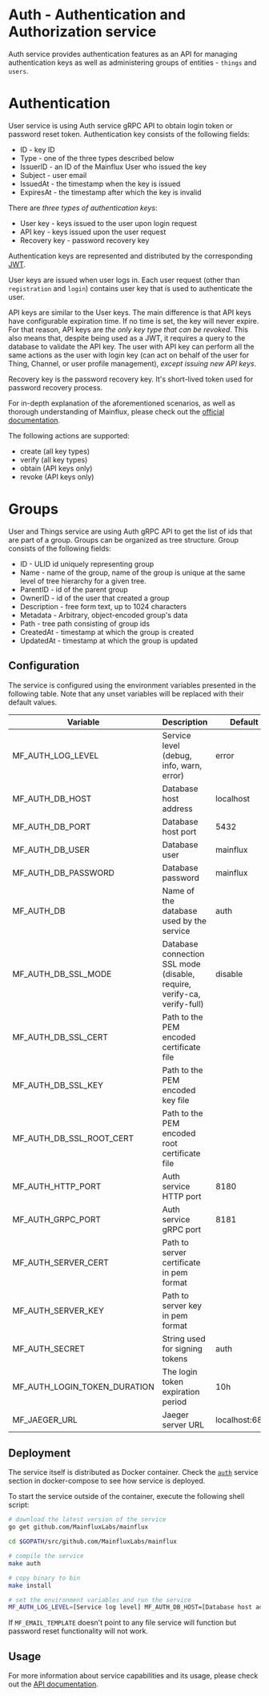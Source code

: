 # Auth - Authentication and Authorization service

Auth service provides authentication features as an API for managing authentication keys as well as administering groups of entities - `things` and `users`.

# Authentication
User service is using Auth service gRPC API to obtain login token or password reset token. Authentication key consists of the following fields:
- ID - key ID
- Type - one of the three types described below
- IssuerID - an ID of the Mainflux User who issued the key
- Subject - user email
- IssuedAt - the timestamp when the key is issued
- ExpiresAt - the timestamp after which the key is invalid

There are *three types of authentication keys*:

- User key - keys issued to the user upon login request
- API key - keys issued upon the user request
- Recovery key - password recovery key

Authentication keys are represented and distributed by the corresponding [JWT](jwt.io).

User keys are issued when user logs in. Each user request (other than `registration` and `login`) contains user key that is used to authenticate the user.

API keys are similar to the User keys. The main difference is that API keys have configurable expiration time. If no time is set, the key will never expire. For that reason, API keys are _the only key type that can be revoked_. This also means that, despite being used as a JWT, it requires a query to the database to validate the API key. The user with API key can perform all the same actions as the user with login key (can act on behalf of the user for Thing, Channel, or user profile management), *except issuing new API keys*.

Recovery key is the password recovery key. It's short-lived token used for password recovery process.

For in-depth explanation of the aforementioned scenarios, as well as thorough
understanding of Mainflux, please check out the [official documentation][doc].

The following actions are supported:

- create (all key types)
- verify (all key types)
- obtain (API keys only)
- revoke (API keys only)

# Groups
User and Things service are using Auth gRPC API to get the list of ids that are part of a group. Groups can be organized as tree structure.
Group consists of the following fields:

- ID - ULID id uniquely representing group
- Name - name of the group, name of the group is unique at the same level of tree hierarchy for a given tree.
- ParentID - id of the parent group
- OwnerID - id of the user that created a group
- Description - free form text, up to 1024 characters
- Metadata - Arbitrary, object-encoded group's data
- Path - tree path consisting of group ids
- CreatedAt - timestamp at which the group is created
- UpdatedAt - timestamp at which the group is updated

## Configuration

The service is configured using the environment variables presented in the
following table. Note that any unset variables will be replaced with their
default values.

| Variable                      | Description                                                              | Default        |
|-------------------------------|--------------------------------------------------------------------------|----------------|
| MF_AUTH_LOG_LEVEL             | Service level (debug, info, warn, error)                                 | error          |
| MF_AUTH_DB_HOST               | Database host address                                                    | localhost      |
| MF_AUTH_DB_PORT               | Database host port                                                       | 5432           |
| MF_AUTH_DB_USER               | Database user                                                            | mainflux       |
| MF_AUTH_DB_PASSWORD           | Database password                                                        | mainflux       |
| MF_AUTH_DB                    | Name of the database used by the service                                 | auth           |
| MF_AUTH_DB_SSL_MODE           | Database connection SSL mode (disable, require, verify-ca, verify-full)  | disable        |
| MF_AUTH_DB_SSL_CERT           | Path to the PEM encoded certificate file                                 |                |
| MF_AUTH_DB_SSL_KEY            | Path to the PEM encoded key file                                         |                |
| MF_AUTH_DB_SSL_ROOT_CERT      | Path to the PEM encoded root certificate file                            |                |
| MF_AUTH_HTTP_PORT             | Auth service HTTP port                                                   | 8180           |
| MF_AUTH_GRPC_PORT             | Auth service gRPC port                                                   | 8181           |
| MF_AUTH_SERVER_CERT           | Path to server certificate in pem format                                 |                |
| MF_AUTH_SERVER_KEY            | Path to server key in pem format                                         |                |
| MF_AUTH_SECRET                | String used for signing tokens                                           | auth           |
| MF_AUTH_LOGIN_TOKEN_DURATION  | The login token expiration period                                        | 10h            |
| MF_JAEGER_URL                 | Jaeger server URL                                                        | localhost:6831 |

## Deployment

The service itself is distributed as Docker container. Check the [`auth`](https://github.com/MainfluxLabs/mainflux/blob/master/docker/docker-compose.yml#L71-L94) service section in docker-compose to see how service is deployed.


To start the service outside of the container, execute the following shell script:

```bash
# download the latest version of the service
go get github.com/MainfluxLabs/mainflux

cd $GOPATH/src/github.com/MainfluxLabs/mainflux

# compile the service
make auth

# copy binary to bin
make install

# set the environment variables and run the service
MF_AUTH_LOG_LEVEL=[Service log level] MF_AUTH_DB_HOST=[Database host address] MF_AUTH_DB_PORT=[Database host port] MF_AUTH_DB_USER=[Database user] MF_AUTH_DB_PASS=[Database password] MF_AUTH_DB=[Name of the database used by the service] MF_AUTH_DB_SSL_MODE=[SSL mode to connect to the database with] MF_AUTH_DB_SSL_CERT=[Path to the PEM encoded certificate file] MF_AUTH_DB_SSL_KEY=[Path to the PEM encoded key file] MF_AUTH_DB_SSL_ROOT_CERT=[Path to the PEM encoded root certificate file] MF_AUTH_HTTP_PORT=[Service HTTP port] MF_AUTH_GRPC_PORT=[Service gRPC port] MF_AUTH_SECRET=[String used for signing tokens] MF_AUTH_SERVER_CERT=[Path to server certificate] MF_AUTH_SERVER_KEY=[Path to server key] MF_JAEGER_URL=[Jaeger server URL] MF_AUTH_LOGIN_TOKEN_DURATION=[The login token expiration period] $GOBIN/mainfluxlabs-auth
```

If `MF_EMAIL_TEMPLATE` doesn't point to any file service will function but password reset functionality will not work.

## Usage

For more information about service capabilities and its usage, please check out
the [API documentation](https://github.com/MainfluxLabs/mainflux/blob/master/api/openapi/auth.yml).

[doc]: https://mainfluxlabs.github.io/docs
